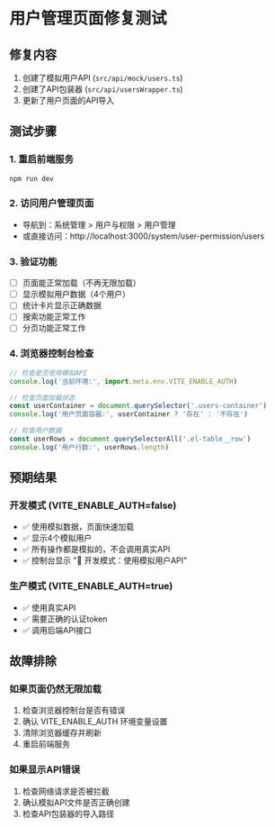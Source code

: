 # 用户管理页面修复测试

## 修复内容
1. 创建了模拟用户API (`src/api/mock/users.ts`)
2. 创建了API包装器 (`src/api/usersWrapper.ts`)
3. 更新了用户页面的API导入

## 测试步骤

### 1. 重启前端服务
```bash
npm run dev
```

### 2. 访问用户管理页面
- 导航到：系统管理 > 用户与权限 > 用户管理
- 或直接访问：http://localhost:3000/system/user-permission/users

### 3. 验证功能
- [ ] 页面能正常加载（不再无限加载）
- [ ] 显示模拟用户数据（4个用户）
- [ ] 统计卡片显示正确数据
- [ ] 搜索功能正常工作
- [ ] 分页功能正常工作

### 4. 浏览器控制台检查
```javascript
// 检查是否使用模拟API
console.log('当前环境:', import.meta.env.VITE_ENABLE_AUTH)

// 检查页面加载状态
const userContainer = document.querySelector('.users-container')
console.log('用户页面容器:', userContainer ? '存在' : '不存在')

// 检查用户数据
const userRows = document.querySelectorAll('.el-table__row')
console.log('用户行数:', userRows.length)
```

## 预期结果

### 开发模式 (VITE_ENABLE_AUTH=false)
- ✅ 使用模拟数据，页面快速加载
- ✅ 显示4个模拟用户
- ✅ 所有操作都是模拟的，不会调用真实API
- ✅ 控制台显示 "🔧 开发模式：使用模拟用户API"

### 生产模式 (VITE_ENABLE_AUTH=true)
- ✅ 使用真实API
- ✅ 需要正确的认证token
- ✅ 调用后端API接口

## 故障排除

### 如果页面仍然无限加载
1. 检查浏览器控制台是否有错误
2. 确认 VITE_ENABLE_AUTH 环境变量设置
3. 清除浏览器缓存并刷新
4. 重启前端服务

### 如果显示API错误
1. 检查网络请求是否被拦截
2. 确认模拟API文件是否正确创建
3. 检查API包装器的导入路径
